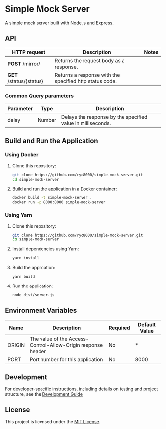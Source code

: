 # Simple Mock Server

A simple mock server built with Node.js and Express.

## API

| HTTP request             | Description                                             | Notes |
| ------------------------ | ------------------------------------------------------- | ----- |
| **POST** /mirror/        | Returns the request body as a response.                 |       |
| **GET** /status/{status} | Returns a response with the specified http status code. |       |

### Common Query parameters

| Parameter | Type   | Description                                                 |
| --------- | ------ | ----------------------------------------------------------- |
| delay     | Number | Delays the response by the specified value in milliseconds. |

## Build and Run the Application

### Using Docker

1. Clone this repository:

   ```bash
   git clone https://github.com/ryo8000/simple-mock-server.git
   cd simple-mock-server
   ```

2. Build and run the application in a Docker container:

   ```bash
   docker build -t simple-mock-server .
   docker run -p 8000:8000 simple-mock-server
   ```

### Using Yarn

1. Clone this repository:

   ```bash
   git clone https://github.com/ryo8000/simple-mock-server.git
   cd simple-mock-server
   ```

2. Install dependencies using Yarn:

   ```bash
   yarn install
   ```

3. Build the application:

   ```bash
   yarn build
   ```

4. Run the application:

   ```bash
   node dist/server.js
   ```

## Environment Variables

| Name   | Description                                                  | Required | Default Value |
| ------ | ------------------------------------------------------------ | -------- | ------------- |
| ORIGIN | The value of the Access-Control-Allow-Origin response header | No       | \*            |
| PORT   | Port number for this application                             | No       | 8000          |

## Development

For developer-specific instructions, including details on testing and project structure, see the [Development Guide](./docs/DEVELOPMENT_GUIDE.md).

## License

This project is licensed under the [MIT License](./LICENSE).

